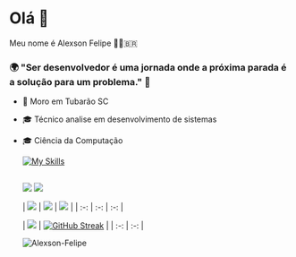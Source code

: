 # Olá 👋

Meu nome é Alexson Felipe 🧙🏼‍🇧🇷

### 🌍 "Ser desenvolvedor é uma jornada onde a próxima parada é a solução para um problema." 🧠 ###

- 📍 Moro em Tubarão SC
- 🎓 Técnico analise em desenvolvimento de sistemas
- 🎓 Ciência da Computação

  [![My Skills](https://skillicons.dev/icons?i=js,typescript,html,css,java)](https://skillicons.dev)
  ##
  
  <div>
  <a href="https://instagram.com/alexson_felipe" target="_blank"><img src="https://img.shields.io/badge/-Instagram-%23E4405F?style=for-the-badge&logo=instagram&logoColor=white" target="_blank"></a>
  <a href="https://www.linkedin.com/in/alexson-felipe/" target="_blank"><img src="https://img.shields.io/badge/-LinkedIn-%230077B5?style=for-the-badge&logo=linkedin&logoColor=white" target="_blank"></a> 
  </div> 
  
  | ![](http://github-profile-summary-cards.vercel.app/api/cards/stats?username=Alexson-Felipe&theme=dracula) | ![](http://github-profile-summary-cards.vercel.app/api/cards/repos-per-language?username=Alexson-Felipe&hide=Html&theme=dracula) | ![](http://github-profile-summary-cards.vercel.app/api/cards/most-commit-language?username=Alexson-Felipe&theme=dracula) |
| :-: | :-: | :-: |
  
  | ![](http://github-profile-summary-cards.vercel.app/api/cards/profile-details?username=Alexson-Felipe&theme=dracula) | [![GitHub Streak](https://github-readme-streak-stats.herokuapp.com?user=Alexson-Felipe&theme=dracula&hide_border=true)](https://git.io/streak-stats) |
| :-: | :-: |
  
  
  <p align="left"> 
  <img src="https://komarev.com/ghpvc/?username=Alexson-Felipe&label=PROFILE+VIEWS" alt="Alexson-Felipe" /> 
</p>
